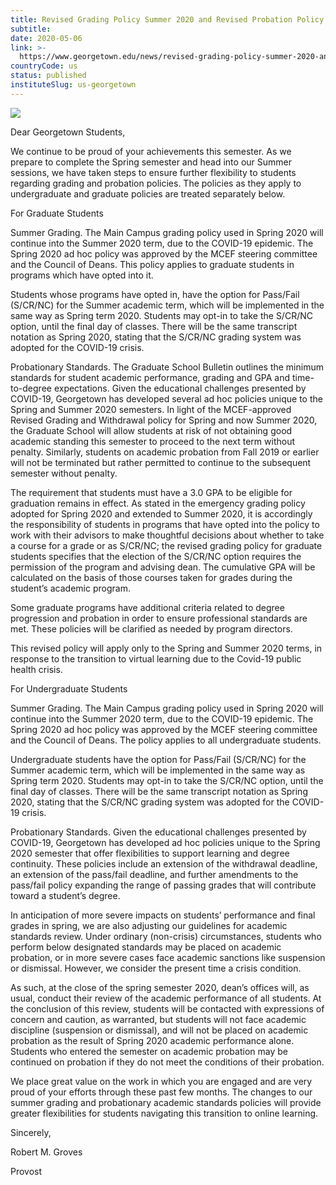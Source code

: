 ```yaml
---
title: Revised Grading Policy Summer 2020 and Revised Probation Policy
subtitle: 
date: 2020-05-06
link: >-
  https://www.georgetown.edu/news/revised-grading-policy-summer-2020-and-revised-probation-policy/
countryCode: us
status: published
instituteSlug: us-georgetown
---
```

![](https://www.georgetown.edu/wp-content/uploads/fbrfg/apple-touch-icon.png)

Dear Georgetown Students,

We continue to be proud of your achievements this semester. As we prepare to complete the Spring semester and head into our Summer sessions, we have taken steps to ensure further flexibility to students regarding grading and probation policies. The policies as they apply to undergraduate and graduate policies are treated separately below.

For Graduate Students

Summer Grading. The Main Campus grading policy used in Spring 2020 will continue into the Summer 2020 term, due to the COVID-19 epidemic. The Spring 2020 ad hoc policy was approved by the MCEF steering committee and the Council of Deans. This policy applies to graduate students in programs which have opted into it.

Students whose programs have opted in, have the option for Pass/Fail (S/CR/NC) for the Summer academic term, which will be implemented in the same way as Spring term 2020. Students may opt-in to take the S/CR/NC option, until the final day of classes. There will be the same transcript notation as Spring 2020, stating that the S/CR/NC grading system was adopted for the COVID-19 crisis.

Probationary Standards. The Graduate School Bulletin outlines the minimum standards for student academic performance, grading and GPA and time-to-degree expectations. Given the educational challenges presented by COVID-19, Georgetown has developed several ad hoc policies unique to the Spring and Summer 2020 semesters. In light of the MCEF-approved Revised Grading and Withdrawal policy for Spring and now Summer 2020, the Graduate School will allow students at risk of not obtaining good academic standing this semester to proceed to the next term without penalty. Similarly, students on academic probation from Fall 2019 or earlier will not be terminated but rather permitted to continue to the subsequent semester without penalty.

The requirement that students must have a 3.0 GPA to be eligible for graduation remains in effect. As stated in the emergency grading policy adopted for Spring 2020 and extended to Summer 2020, it is accordingly the responsibility of students in programs that have opted into the policy to work with their advisors to make thoughtful decisions about whether to take a course for a grade or as S/CR/NC; the revised grading policy for graduate students specifies that the election of the S/CR/NC option requires the permission of the program and advising dean. The cumulative GPA will be calculated on the basis of those courses taken for grades during the student’s academic program.

Some graduate programs have additional criteria related to degree progression and probation in order to ensure professional standards are met. These policies will be clarified as needed by program directors.

This revised policy will apply only to the Spring and Summer 2020 terms, in response to the transition to virtual learning due to the Covid-19 public health crisis.

For Undergraduate Students

Summer Grading. The Main Campus grading policy used in Spring 2020 will continue into the Summer 2020 term, due to the COVID-19 epidemic. The Spring 2020 ad hoc policy was approved by the MCEF steering committee and the Council of Deans. The policy applies to all undergraduate students.

Undergraduate students have the option for Pass/Fail (S/CR/NC) for the Summer academic term, which will be implemented in the same way as Spring term 2020. Students may opt-in to take the S/CR/NC option, until the final day of classes. There will be the same transcript notation as Spring 2020, stating that the S/CR/NC grading system was adopted for the COVID-19 crisis.

Probationary Standards. Given the educational challenges presented by COVID-19, Georgetown has developed ad hoc policies unique to the Spring 2020 semester that offer flexibilities to support learning and degree continuity. These policies include an extension of the withdrawal deadline, an extension of the pass/fail deadline, and further amendments to the pass/fail policy expanding the range of passing grades that will contribute toward a student’s degree.

In anticipation of more severe impacts on students’ performance and final grades in spring, we are also adjusting our guidelines for academic standards review. Under ordinary (non-crisis) circumstances, students who perform below designated standards may be placed on academic probation, or in more severe cases face academic sanctions like suspension or dismissal. However, we consider the present time a crisis condition.

As such, at the close of the spring semester 2020, dean’s offices will, as usual, conduct their review of the academic performance of all students. At the conclusion of this review, students will be contacted with expressions of concern and caution, as warranted, but students will not face academic discipline (suspension or dismissal), and will not be placed on academic probation as the result of Spring 2020 academic performance alone. Students who entered the semester on academic probation may be continued on probation if they do not meet the conditions of their probation.

We place great value on the work in which you are engaged and are very proud of your efforts through these past few months. The changes to our summer grading and probationary academic standards policies will provide greater flexibilities for students navigating this transition to online learning.

Sincerely,

Robert M. Groves

Provost